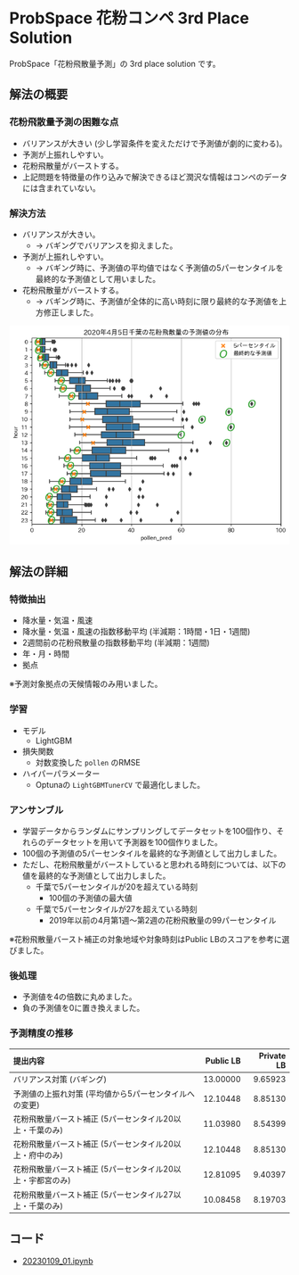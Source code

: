 # ProbSpace 花粉コンペ 3rd Place Solution

ProbSpace「花粉飛散量予測」の 3rd place solution です。

## 解法の概要

### 花粉飛散量予測の困難な点

- バリアンスが大きい (少し学習条件を変えただけで予測値が劇的に変わる)。
- 予測が上振れしやすい。
- 花粉飛散量がバーストする。
- 上記問題を特徴量の作り込みで解決できるほど潤沢な情報はコンペのデータには含まれていない。

### 解決方法

- バリアンスが大きい。
  - → バギングでバリアンスを抑えました。
- 予測が上振れしやすい。
  - → バギング時に、予測値の平均値ではなく予測値の5パーセンタイルを最終的な予測値として用いました。
- 花粉飛散量がバーストする。
  - → バギング時に、予測値が全体的に高い時刻に限り最終的な予測値を上方修正しました。

![2020年4月5日千葉の花粉飛散量の予測値の分布](chiba_20200405.png)

## 解法の詳細

### 特徴抽出

- 降水量・気温・風速
- 降水量・気温・風速の指数移動平均 (半減期：1時間・1日・1週間)
- 2週間前の花粉飛散量の指数移動平均 (半減期：1週間)
- 年・月・時間
- 拠点

※予測対象拠点の天候情報のみ用いました。

### 学習

- モデル
  - LightGBM
- 損失関数
  - 対数変換した `pollen` のRMSE
- ハイパーパラメーター
  - Optunaの `LightGBMTunerCV` で最適化しました。

### アンサンブル

- 学習データからランダムにサンプリングしてデータセットを100個作り、それらのデータセットを用いて予測器を100個作りました。
- 100個の予測値の5パーセンタイルを最終的な予測値として出力しました。
- ただし、花粉飛散量がバーストしていると思われる時刻については、以下の値を最終的な予測値として出力しました。
  - 千葉で5パーセンタイルが20を超えている時刻
    - 100個の予測値の最大値
  - 千葉で5パーセンタイルが27を超えている時刻
    - 2019年以前の4月第1週～第2週の花粉飛散量の99パーセンタイル

※花粉飛散量バースト補正の対象地域や対象時刻はPublic LBのスコアを参考に選びました。

### 後処理

- 予測値を4の倍数に丸めました。
- 負の予測値を0に置き換えました。

### 予測精度の推移

|提出内容|Public LB|Private LB|
|:--|--:|--:|
|バリアンス対策 (バギング)|13.00000|9.65923|
|予測値の上振れ対策 (平均値から5パーセンタイルへの変更)|12.10448|8.85130|
|花粉飛散量バースト補正 (5パーセンタイル20以上・千葉のみ)|11.03980|8.54399|
|花粉飛散量バースト補正 (5パーセンタイル20以上・府中のみ)|12.10448|8.85130|
|花粉飛散量バースト補正 (5パーセンタイル20以上・宇都宮のみ)|12.81095|9.40397|
|花粉飛散量バースト補正 (5パーセンタイル27以上・千葉のみ)|10.08458|8.19703	|

## コード

- [20230109_01.ipynb](./20230109_01.ipynb)
